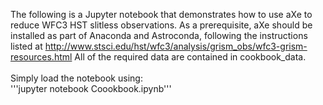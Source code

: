The following is a Jupyter notebook that demonstrates how to use aXe to reduce WFC3 HST slitless observations. 
As a prerequisite, aXe should be installed as part of Anaconda and Astroconda, following the instructions listed at http://www.stsci.edu/hst/wfc3/analysis/grism_obs/wfc3-grism-resources.html
All of the required data are contained in cookbook_data. 
<br><br>
Simply load the notebook using:<br>
'''jupyter notebook Coookbook.ipynb'''

